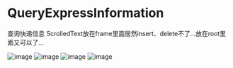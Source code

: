# QueryExpressInformation
查询快递信息
ScrolledText放在frame里面居然insert、delete不了...放在root里面又可以了...


![image](http://m9kun.com/usr/uploads/2015/09/477214470.png)
![image](http://m9kun.com/usr/uploads/2015/09/2232025432.png)
![image](http://m9kun.com/usr/uploads/2015/09/1891223581.png)
![image](http://m9kun.com/usr/uploads/2015/09/2773835960.png)
